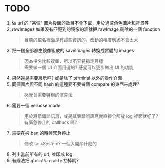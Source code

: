 # TODO

1. 做 url 的 "某個" 圖片後面的數目不會下載，用於過濾角色圖片和背景等
2. rawImages 如果沒有匹配到的鏡像的話就把 rawImage 刪除的一個 function
   > 目前的檔名裡面是有這些資訊的，改動的幅度應該不會太大
3. 把一個全部都由鏡像組成的 saveImages 轉換成實體的 images
   > 因為檔名比較複雜，所以不容易指定目標  
   > 需要做一個 UI 介面用選的? 感覺可以逐步做出 UI 的功能
4. 果然還是需要展示吧? 或是除了 terminal 以外的操作介面
5. 同個圖片但不同 hash 的這種要不要做個 compare 的東西來處理?
   > 感覺會需要特別的演算法
6. 需要一個 verbose mode
   > 用於展示錯誤訊息，或是其實錯誤訊息就直接全都放 log 裡面就好了?  
   > 有緊急停止的 callback 嗎?
7. 需要在被 ban 的時候緊急停止
   > 修改 taskSystem? 一個大開關什麼的
8. 列出當前所有的 url, 並印成 log
9. 有辦法把 `globalVariable` 抽掉嗎?
